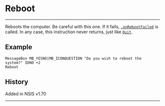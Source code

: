 # Reboot

---

Reboots the computer. Be careful with this one. If it fails, [`.onRebootFailed`][1] is called. In any case, this instruction never returns, just like [`Quit`][2].

## Example

	MessageBox MB_YESNO|MB_ICONQUESTION "Do you wish to reboot the system?" IDNO +2
	Reboot

## History

Added in NSIS v1.70

---

[1]: ../Callbacks/onRebootFailed.md
[2]: Quit.md